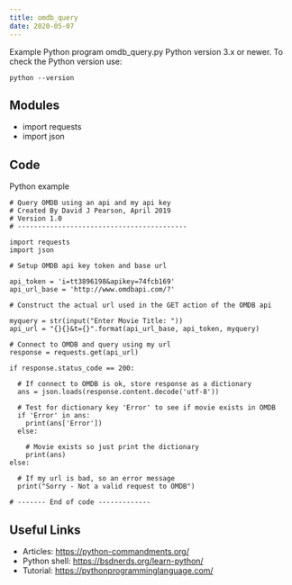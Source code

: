 ```yaml
---
title: omdb_query
date: 2020-05-07
---
```

Example Python program omdb_query.py
Python version 3.x or newer.
To check the Python version use:

    python --version

## Modules

* import requests
* import json

## Code

Python example

    # Query OMDB using an api and my api key
    # Created By David J Pearson, April 2019
    # Version 1.0
    # ------------------------------------------
    
    import requests
    import json
    
    # Setup OMDB api key token and base url
    
    api_token = 'i=tt3896198&apikey=74fcb169'
    api_url_base = 'http://www.omdbapi.com/?'
    
    # Construct the actual url used in the GET action of the OMDB api
    
    myquery = str(input("Enter Movie Title: "))
    api_url = "{}{}&t={}".format(api_url_base, api_token, myquery)
    
    # Connect to OMDB and query using my url
    response = requests.get(api_url)
    
    if response.status_code == 200:
    
      # If connect to OMDB is ok, store response as a dictionary
      ans = json.loads(response.content.decode('utf-8'))
      
      # Test for dictionary key 'Error' to see if movie exists in OMDB
      if 'Error' in ans:
      	print(ans['Error'])
      else:
      
        # Movie exists so just print the dictionary
        print(ans) 
    else:
    
      # If my url is bad, so an error message
      print("Sorry - Not a valid request to OMDB")
            
    # ------- End of code -------------
    
    

## Useful Links

- Articles: https://python-commandments.org/
- Python shell: https://bsdnerds.org/learn-python/
- Tutorial: https://pythonprogramminglanguage.com/
